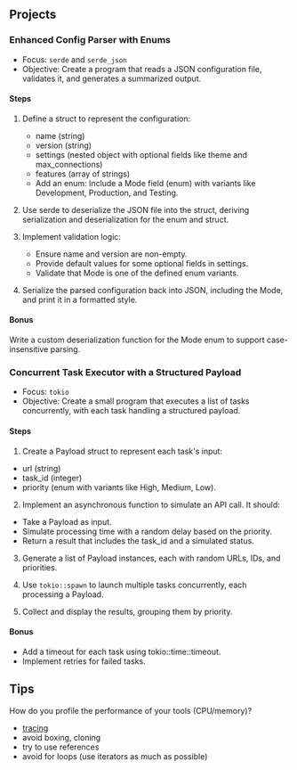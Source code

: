 ## Projects
### Enhanced Config Parser with Enums

- Focus: `serde` and `serde_json`
- Objective: Create a program that reads a JSON configuration file, validates it, and generates a summarized output.

#### Steps

1. Define a struct to represent the configuration:
    
    - name (string)
    - version (string)
    - settings (nested object with optional fields like theme and max_connections)
    - features (array of strings)
    - Add an enum: Include a Mode field (enum) with variants like Development, Production, and Testing.

2. Use serde to deserialize the JSON file into the struct, deriving serialization and deserialization for the enum and struct.
3. Implement validation logic:

    - Ensure name and version are non-empty.
    - Provide default values for some optional fields in settings.
    - Validate that Mode is one of the defined enum variants.

4. Serialize the parsed configuration back into JSON, including the Mode, and print it in a formatted style.

#### Bonus 
Write a custom deserialization function for the Mode enum to support case-insensitive parsing.

 
### Concurrent Task Executor with a Structured Payload

- Focus: `tokio`
- Objective: Create a small program that executes a list of tasks concurrently, with each task handling a structured payload.

#### Steps

1. Create a Payload struct to represent each task's input:

- url (string)
- task_id (integer)
- priority (enum with variants like High, Medium, Low).

2. Implement an asynchronous function to simulate an API call. It should:

- Take a Payload as input.
- Simulate processing time with a random delay based on the priority.
- Return a result that includes the task_id and a simulated status.

3. Generate a list of Payload instances, each with random URLs, IDs, and priorities.

4. Use `tokio::spawn` to launch multiple tasks concurrently, each processing a Payload.

5. Collect and display the results, grouping them by priority.

#### Bonus 
- Add a timeout for each task using tokio::time::timeout.
- Implement retries for failed tasks.

## Tips

How do you profile the performance of your tools (CPU/memory)?

- [tracing](https://crates.io/crates/tracing)
- avoid boxing, cloning
- try to use references
- avoid for loops (use iterators as much as possible)
